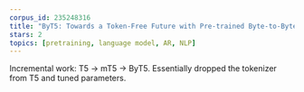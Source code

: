 ```yaml
---
corpus_id: 235248316
title: "ByT5: Towards a Token-Free Future with Pre-trained Byte-to-Byte Models"
stars: 2
topics: [pretraining, language model, AR, NLP]
---
```


Incremental work: T5 -> mT5 -> ByT5. Essentially dropped the tokenizer from T5 and tuned parameters.